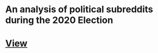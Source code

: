 # An analysis of political subreddits during the 2020 Election
# [View](https://cgorlla.github.io/reddit_political/demos/longforms.html)
